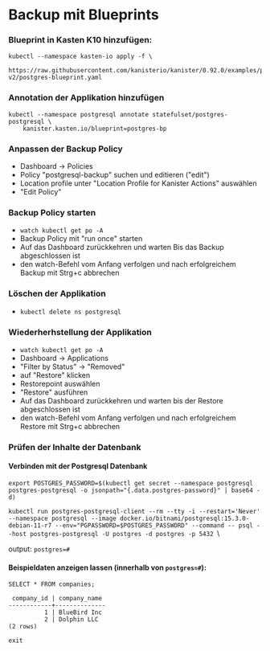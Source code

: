 # Backup mit Blueprints
### Blueprint in Kasten K10 hinzufügen:
```
kubectl --namespace kasten-io apply -f \
    https://raw.githubusercontent.com/kanisterio/kanister/0.92.0/examples/postgresql/blueprint-v2/postgres-blueprint.yaml
```
### Annotation der Applikation hinzufügen
```
kubectl --namespace postgresql annotate statefulset/postgres-postgresql \
    kanister.kasten.io/blueprint=postgres-bp
```
### Anpassen der Backup Policy
- Dashboard -> Policies
- Policy "postgresql-backup" suchen und editieren ("edit")
- Location profile unter "Location Profile for Kanister Actions" auswählen
- "Edit Policy"

### Backup Policy starten
- `watch kubectl get po -A`
- Backup Policy mit "run once" starten
- Auf das Dashboard zurückkehren und warten Bis das Backup abgeschlossen ist
- den watch-Befehl vom Anfang verfolgen und nach erfolgreichem Backup mit Strg+c abbrechen

### Löschen der Applikation
- `kubectl delete ns postgresql`

### Wiederherhstellung der Applikation
- `watch kubectl get po -A`
- Dashboard -> Applications
- "Filter by Status" -> "Removed"
- auf "Restore" klicken
- Restorepoint auswählen
- "Restore" ausführen
- Auf das Dashboard zurückkehren und warten bis der Restore abgeschlossen ist
- den watch-Befehl vom Anfang verfolgen und nach erfolgreichem Restore mit Strg+c abbrechen

### Prüfen der Inhalte der Datenbank
#### Verbinden mit der Postgresql Datenbank
`export POSTGRES_PASSWORD=$(kubectl get secret --namespace postgresql postgres-postgresql -o jsonpath="{.data.postgres-password}" | base64 -d)`

`kubectl run postgres-postgresql-client --rm --tty -i --restart='Never' --namespace postgresql --image docker.io/bitnami/postgresql:15.3.0-debian-11-r7 --env="PGPASSWORD=$POSTGRES_PASSWORD" --command -- psql --host postgres-postgresql -U postgres -d postgres -p 5432
`\

output: `postgres=#`
#### Beispieldaten anzeigen lassen (innerhalb von `postgres=#`):
`SELECT * FROM companies;`
```
 company_id | company_name
------------+--------------
          1 | BlueBird Inc
          2 | Dolphin LLC
(2 rows)
```
`exit`

